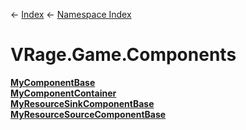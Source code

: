 ← [Index](Api-Index) ← [Namespace Index](Namespace-Index)

# VRage.Game.Components

**[MyComponentBase](VRage.Game.Components.MyComponentBase)**  
**[MyComponentContainer](VRage.Game.Components.MyComponentContainer)**  
**[MyResourceSinkComponentBase](VRage.Game.Components.MyResourceSinkComponentBase)**  
**[MyResourceSourceComponentBase](VRage.Game.Components.MyResourceSourceComponentBase)**

